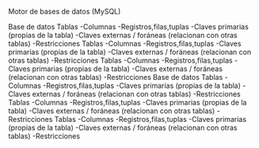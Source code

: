 Motor de bases de datos (MySQL)

Base de datos
Tablas -Columnas -Registros,filas,tuplas -Claves primarias (propias de la tabla) -Claves externas / foráneas (relacionan con otras tablas) -Restricciones
Tablas -Columnas -Registros,filas,tuplas -Claves primarias (propias de la tabla) -Claves externas / foráneas (relacionan con otras tablas) -Restricciones
Tablas -Columnas -Registros,filas,tuplas -Claves primarias (propias de la tabla) -Claves externas / foráneas (relacionan con otras tablas) -Restricciones
Base de datos
Tablas -Columnas -Registros,filas,tuplas -Claves primarias (propias de la tabla) -Claves externas / foráneas (relacionan con otras tablas) -Restricciones
Tablas -Columnas -Registros,filas,tuplas -Claves primarias (propias de la tabla) -Claves externas / foráneas (relacionan con otras tablas) -Restricciones
Tablas -Columnas -Registros,filas,tuplas -Claves primarias (propias de la tabla) -Claves externas / foráneas (relacionan con otras tablas) -Restricciones


